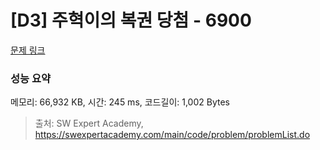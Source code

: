 # [D3] 주혁이의 복권 당첨 - 6900 

[문제 링크](https://swexpertacademy.com/main/code/problem/problemDetail.do?contestProbId=AWh4FhG6Ei4DFAXp) 

### 성능 요약

메모리: 66,932 KB, 시간: 245 ms, 코드길이: 1,002 Bytes



> 출처: SW Expert Academy, https://swexpertacademy.com/main/code/problem/problemList.do